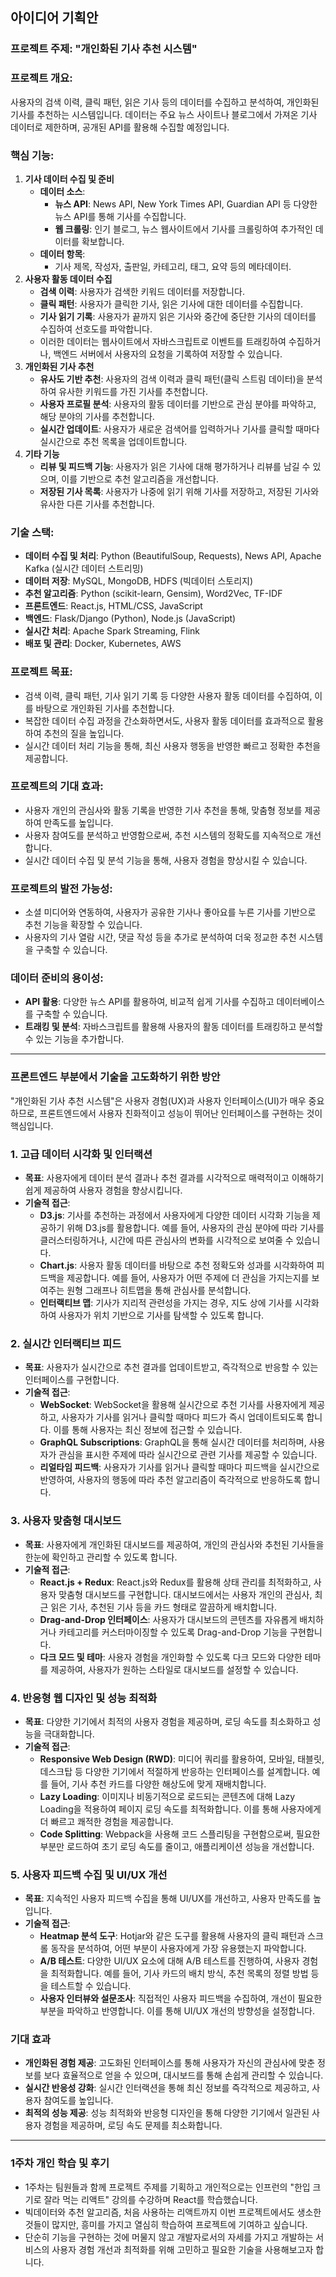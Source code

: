 ## **아이디어 기획안**

### **프로젝트 주제: "개인화된 기사 추천 시스템"**

### **프로젝트 개요:**

사용자의 검색 이력, 클릭 패턴, 읽은 기사 등의 데이터를 수집하고 분석하여, 개인화된 기사를 추천하는 시스템입니다. 데이터는 주요 뉴스 사이트나 블로그에서 가져온 기사 데이터로 제한하며, 공개된 API를 활용해 수집할 예정입니다.

### **핵심 기능:**

1. **기사 데이터 수집 및 준비**
    - **데이터 소스**:
        - **뉴스 API**: News API, New York Times API, Guardian API 등 다양한 뉴스 API를 통해 기사를 수집합니다.
        - **웹 크롤링**: 인기 블로그, 뉴스 웹사이트에서 기사를 크롤링하여 추가적인 데이터를 확보합니다.
    - **데이터 항목**:
        - 기사 제목, 작성자, 출판일, 카테고리, 태그, 요약 등의 메타데이터.
2. **사용자 활동 데이터 수집**
    - **검색 이력**: 사용자가 검색한 키워드 데이터를 저장합니다.
    - **클릭 패턴**: 사용자가 클릭한 기사, 읽은 기사에 대한 데이터를 수집합니다.
    - **기사 읽기 기록**: 사용자가 끝까지 읽은 기사와 중간에 중단한 기사의 데이터를 수집하여 선호도를 파악합니다.
    - 이러한 데이터는 웹사이트에서 자바스크립트로 이벤트를 트래킹하여 수집하거나, 백엔드 서버에서 사용자의 요청을 기록하여 저장할 수 있습니다.
3. **개인화된 기사 추천**
    - **유사도 기반 추천**: 사용자의 검색 이력과 클릭 패턴(클릭 스트림 데이터)을 분석하여 유사한 키워드를 가진 기사를 추천합니다.
    - **사용자 프로필 분석**: 사용자의 활동 데이터를 기반으로 관심 분야를 파악하고, 해당 분야의 기사를 추천합니다.
    - **실시간 업데이트**: 사용자가 새로운 검색어를 입력하거나 기사를 클릭할 때마다 실시간으로 추천 목록을 업데이트합니다.
4. **기타 기능**
    - **리뷰 및 피드백 기능**: 사용자가 읽은 기사에 대해 평가하거나 리뷰를 남길 수 있으며, 이를 기반으로 추천 알고리즘을 개선합니다.
    - **저장된 기사 목록**: 사용자가 나중에 읽기 위해 기사를 저장하고, 저장된 기사와 유사한 다른 기사를 추천합니다.

### **기술 스택:**

- **데이터 수집 및 처리**: Python (BeautifulSoup, Requests), News API, Apache Kafka (실시간 데이터 스트리밍)
- **데이터 저장**: MySQL, MongoDB, HDFS (빅데이터 스토리지)
- **추천 알고리즘**: Python (scikit-learn, Gensim), Word2Vec, TF-IDF
- **프론트엔드**: React.js, HTML/CSS, JavaScript
- **백엔드**: Flask/Django (Python), Node.js (JavaScript)
- **실시간 처리**: Apache Spark Streaming, Flink
- **배포 및 관리**: Docker, Kubernetes, AWS

### **프로젝트 목표:**

- 검색 이력, 클릭 패턴, 기사 읽기 기록 등 다양한 사용자 활동 데이터를 수집하여, 이를 바탕으로 개인화된 기사를 추천합니다.
- 복잡한 데이터 수집 과정을 간소화하면서도, 사용자 활동 데이터를 효과적으로 활용하여 추천의 질을 높입니다.
- 실시간 데이터 처리 기능을 통해, 최신 사용자 행동을 반영한 빠르고 정확한 추천을 제공합니다.

### **프로젝트의 기대 효과:**

- 사용자 개인의 관심사와 활동 기록을 반영한 기사 추천을 통해, 맞춤형 정보를 제공하여 만족도를 높입니다.
- 사용자 참여도를 분석하고 반영함으로써, 추천 시스템의 정확도를 지속적으로 개선합니다.
- 실시간 데이터 수집 및 분석 기능을 통해, 사용자 경험을 향상시킬 수 있습니다.

### **프로젝트의 발전 가능성:**

- 소셜 미디어와 연동하여, 사용자가 공유한 기사나 좋아요를 누른 기사를 기반으로 추천 기능을 확장할 수 있습니다.
- 사용자의 기사 열람 시간, 댓글 작성 등을 추가로 분석하여 더욱 정교한 추천 시스템을 구축할 수 있습니다.

### **데이터 준비의 용이성:**

- **API 활용**: 다양한 뉴스 API를 활용하여, 비교적 쉽게 기사를 수집하고 데이터베이스를 구축할 수 있습니다.
- **트래킹 및 분석**: 자바스크립트를 활용해 사용자의 활동 데이터를 트래킹하고 분석할 수 있는 기능을 추가합니다.

---

### **프론트엔드 부분에서 기술을 고도화하기 위한 방안**

"개인화된 기사 추천 시스템"은 사용자 경험(UX)과 사용자 인터페이스(UI)가 매우 중요하므로, 프론트엔드에서 사용자 친화적이고 성능이 뛰어난 인터페이스를 구현하는 것이 핵심입니다.

### 1. **고급 데이터 시각화 및 인터랙션**

- **목표**: 사용자에게 데이터 분석 결과나 추천 결과를 시각적으로 매력적이고 이해하기 쉽게 제공하여 사용자 경험을 향상시킵니다.
- **기술적 접근**:
    - **D3.js**: 기사를 추천하는 과정에서 사용자에게 다양한 데이터 시각화 기능을 제공하기 위해 D3.js를 활용합니다. 예를 들어, 사용자의 관심 분야에 따라 기사를 클러스터링하거나, 시간에 따른 관심사의 변화를 시각적으로 보여줄 수 있습니다.
    - **Chart.js**: 사용자 활동 데이터를 바탕으로 추천 정확도와 성과를 시각화하여 피드백을 제공합니다. 예를 들어, 사용자가 어떤 주제에 더 관심을 가지는지를 보여주는 원형 그래프나 히트맵을 통해 관심사를 분석합니다.
    - **인터랙티브 맵**: 기사가 지리적 관련성을 가지는 경우, 지도 상에 기사를 시각화하여 사용자가 위치 기반으로 기사를 탐색할 수 있도록 합니다.

### 2. **실시간 인터랙티브 피드**

- **목표**: 사용자가 실시간으로 추천 결과를 업데이트받고, 즉각적으로 반응할 수 있는 인터페이스를 구현합니다.
- **기술적 접근**:
    - **WebSocket**: WebSocket을 활용해 실시간으로 추천 기사를 사용자에게 제공하고, 사용자가 기사를 읽거나 클릭할 때마다 피드가 즉시 업데이트되도록 합니다. 이를 통해 사용자는 최신 정보에 접근할 수 있습니다.
    - **GraphQL Subscriptions**: GraphQL을 통해 실시간 데이터를 처리하며, 사용자가 관심을 표시한 주제에 따라 실시간으로 관련 기사를 제공할 수 있습니다.
    - **리얼타임 피드백**: 사용자가 기사를 읽거나 클릭할 때마다 피드백을 실시간으로 반영하여, 사용자의 행동에 따라 추천 알고리즘이 즉각적으로 반응하도록 합니다.

### 3. **사용자 맞춤형 대시보드**

- **목표**: 사용자에게 개인화된 대시보드를 제공하여, 개인의 관심사와 추천된 기사들을 한눈에 확인하고 관리할 수 있도록 합니다.
- **기술적 접근**:
    - **React.js + Redux**: React.js와 Redux를 활용해 상태 관리를 최적화하고, 사용자 맞춤형 대시보드를 구현합니다. 대시보드에서는 사용자 개인의 관심사, 최근 읽은 기사, 추천된 기사 등을 카드 형태로 깔끔하게 배치합니다.
    - **Drag-and-Drop 인터페이스**: 사용자가 대시보드의 콘텐츠를 자유롭게 배치하거나 카테고리를 커스터마이징할 수 있도록 Drag-and-Drop 기능을 구현합니다.
    - **다크 모드 및 테마**: 사용자 경험을 개인화할 수 있도록 다크 모드와 다양한 테마를 제공하여, 사용자가 원하는 스타일로 대시보드를 설정할 수 있습니다.

### 4. **반응형 웹 디자인 및 성능 최적화**

- **목표**: 다양한 기기에서 최적의 사용자 경험을 제공하며, 로딩 속도를 최소화하고 성능을 극대화합니다.
- **기술적 접근**:
    - **Responsive Web Design (RWD)**: 미디어 쿼리를 활용하여, 모바일, 태블릿, 데스크탑 등 다양한 기기에서 적절하게 반응하는 인터페이스를 설계합니다. 예를 들어, 기사 추천 카드를 다양한 해상도에 맞게 재배치합니다.
    - **Lazy Loading**: 이미지나 비동기적으로 로드되는 콘텐츠에 대해 Lazy Loading을 적용하여 페이지 로딩 속도를 최적화합니다. 이를 통해 사용자에게 더 빠르고 쾌적한 경험을 제공합니다.
    - **Code Splitting**: Webpack을 사용해 코드 스플리팅을 구현함으로써, 필요한 부분만 로드하여 초기 로딩 속도를 줄이고, 애플리케이션 성능을 개선합니다.

### 5. **사용자 피드백 수집 및 UI/UX 개선**

- **목표**: 지속적인 사용자 피드백 수집을 통해 UI/UX를 개선하고, 사용자 만족도를 높입니다.
- **기술적 접근**:
    - **Heatmap 분석 도구**: Hotjar와 같은 도구를 활용해 사용자의 클릭 패턴과 스크롤 동작을 분석하여, 어떤 부분이 사용자에게 가장 유용했는지 파악합니다.
    - **A/B 테스트**: 다양한 UI/UX 요소에 대해 A/B 테스트를 진행하여, 사용자 경험을 최적화합니다. 예를 들어, 기사 카드의 배치 방식, 추천 목록의 정렬 방법 등을 테스트할 수 있습니다.
    - **사용자 인터뷰와 설문조사**: 직접적인 사용자 피드백을 수집하여, 개선이 필요한 부분을 파악하고 반영합니다. 이를 통해 UI/UX 개선의 방향성을 설정합니다.

### **기대 효과**

- **개인화된 경험 제공**: 고도화된 인터페이스를 통해 사용자가 자신의 관심사에 맞춘 정보를 보다 효율적으로 얻을 수 있으며, 대시보드를 통해 손쉽게 관리할 수 있습니다.
- **실시간 반응성 강화**: 실시간 인터랙션을 통해 최신 정보를 즉각적으로 제공하고, 사용자 참여도를 높입니다.
- **최적의 성능 제공**: 성능 최적화와 반응형 디자인을 통해 다양한 기기에서 일관된 사용자 경험을 제공하며, 로딩 속도 문제를 최소화합니다.

---

### **1주차 개인 학습 및 후기**

- 1주차는 팀원들과 함께 프로젝트 주제를 기획하고 개인적으로는 인프런의 "한입 크기로 잘라 먹는 리액트" 강의를 수강하며 React를 학습했습니다.
- 빅데이터와 추천 알고리즘, 처음 사용하는 리액트까지 이번 프로젝트에서도 생소한 것들이 많지만, 흥미를 가지고 열심히 학습하여 프로젝트에 기여하고 싶습니다.
- 단순히 기능을 구현하는 것에 머물지 않고 개발자로서의 자세를 가지고 개발하는 서비스의 사용자 경험 개선과 최적화를 위해 고민하고 필요한 기술을 사용해보고자 합니다.
